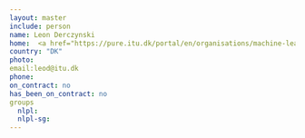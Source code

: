 ```yaml
---
layout: master
include: person
name: Leon Derczynski
home:  <a href="https://pure.itu.dk/portal/en/organisations/machine-learning(5f657c5d-532f-41df-b1e5-891f50d7062b).html">ITU</a>
country: "DK"
photo:
email:leod@itu.dk
phone:
on_contract: no
has_been_on_contract: no
groups
  nlpl:
  nlpl-sg:
---
```


